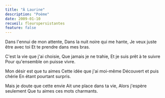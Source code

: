 ```yaml
---
title: "À Laurine"
description: "Poème"
date: 2009-01-10
recueil: fleurspersistantes
feature: false
---
```


Dans l'ennui de mon attente,
Dans la nuit noire qui me hante,
Je veux juste être avec toi
Et te prendre dans mes bras.

C'est la vie que j'ai choisie,
Que jamais je ne trahie,
Et je suis prêt à te suivre
Pour qu'ensemble on puisse vivre.

Mon désir est que tu aimes
Cette idée que j'ai moi-même
Découvert et puis chérie
En étant pourtant surpris.

Mais je doute que cette envie
Ait une place dans ta vie,
Alors j'espère seulement
Que tu aimes ces mots charmants.

